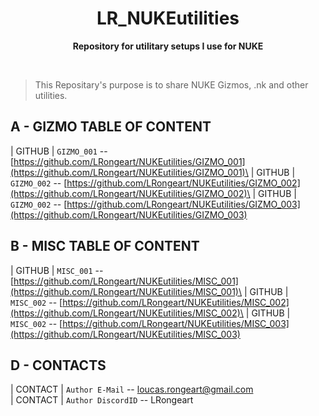 <div align="center">
	<h1>LR_NUKEutilities</h1>
	<p>
		<b>Repository for utilitary setups I use for NUKE</b>
	</p>
	<br>
</div>


>This Repositary's purpose is to share NUKE Gizmos, .nk and other utilities.



## A - GIZMO TABLE OF CONTENT
| GITHUB    | `GIZMO_001` -- [https://github.com/LRongeart/NUKEutilities/GIZMO_001](https://github.com/LRongeart/NUKEutilities/GIZMO_001)\
| GITHUB    | `GIZMO_002` -- [https://github.com/LRongeart/NUKEutilities/GIZMO_002](https://github.com/LRongeart/NUKEutilities/GIZMO_002)\
| GITHUB    | `GIZMO_002` -- [https://github.com/LRongeart/NUKEutilities/GIZMO_003](https://github.com/LRongeart/NUKEutilities/GIZMO_003)

## B - MISC TABLE OF CONTENT
| GITHUB    | `MISC_001` -- [https://github.com/LRongeart/NUKEutilities/MISC_001](https://github.com/LRongeart/NUKEutilities/MISC_001)\
| GITHUB    | `MISC_002` -- [https://github.com/LRongeart/NUKEutilities/MISC_002](https://github.com/LRongeart/NUKEutilities/MISC_002)\
| GITHUB    | `MISC_002` -- [https://github.com/LRongeart/NUKEutilities/MISC_003](https://github.com/LRongeart/NUKEutilities/MISC_003)

## D - CONTACTS
| CONTACT     | `Author E-Mail` -- loucas.rongeart@gmail.com\
| CONTACT     | `Author DiscordID` -- LRongeart



